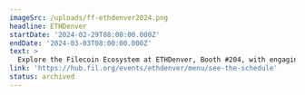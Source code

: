 ```yaml
---
imageSrc: /uploads/ff-ethdenver2024.png
headline: ETHDenver
startDate: '2024-02-29T08:00:00.000Z'
endDate: '2024-03-03T08:00:00.000Z'
text: >
  Explore the Filecoin Ecosystem at ETHDenver, Booth #204, with engaging discussions, demos, and not-to-miss community events like the FIL Dev Summit and Filecoin Orbit Showcase.
link: 'https://hub.fil.org/events/ethdenver/menu/see-the-schedule'
status: archived
---
```

